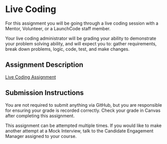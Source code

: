 # Live Coding
For this assignment you will be going through a live coding session with a Mentor, Volunteer,
or a LaunchCode staff member.

Your live coding administrator will be grading your ability to demonstrate your problem solving ability,
and will expect you to: gather requirements, break down problems, logic, code, test, and make changes.

## Assignment Description
[Live Coding Assignment](https://education.launchcode.org/liftoff/assignments/live-coding/)

## Submission Instructions
You are not required to submit anything via GitHub,
but you are responsible for ensuring your grade is recorded correctly.
Check your grade in Canvas after completing this assignment.

This assignment can be attempted multiple times. 
If you would like to make another attempt at a Mock Interview,
talk to the Candidate Engagement Manager assigned to your course.
